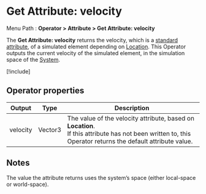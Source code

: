 # Get Attribute: velocity

Menu Path : **Operator > Attribute > Get Attribute: velocity**

The **Get Attribute: velocity** returns the velocity, which is a [standard attribute](Reference-Attributes.md), of a simulated element depending on [Location](Attributes.md#attribute-locations). This Operator outputs the current velocity of the simulated element, in the simulation space of the [System](Systems.md).

[!include[](Snippets/Operator-GetAttributeOperatorSettings.md)]

## Operator properties

| **Output** | **Type** | **Description**                                              |
| ---------- | -------- | ------------------------------------------------------------ |
| velocity   | Vector3  | The value of the velocity attribute, based on **Location**.<br/>If this attribute has not been written to, this Operator returns the default attribute value. |

## Notes

The value the attribute returns uses the system’s space (either local-space or world-space).